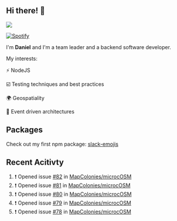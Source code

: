 ## Hi there! 👋

<p>
  <img src="https://github-readme-stats.vercel.app/api?username=syncush&theme=tokyonight">
</p>

[![Spotify](https://novatorem-rust.vercel.app/api/spotify)](https://open.spotify.com/user/syncush)

I'm **Daniel** and I'm a team leader and a backend software developer.

My interests:

⚡ NodeJS

☑️ Testing techniques and best practices

🌍 Geospatiality

🧠 Event driven architectures

## Packages
Check out my first npm package: [slack-emojis](https://www.npmjs.com/package/slack-emojis)

## Recent Acitivty
<!--START_SECTION:activity-->
1. ❗️ Opened issue [#82](https://github.com/MapColonies/microcOSM/issues/82) in [MapColonies/microcOSM](https://github.com/MapColonies/microcOSM)
2. ❗️ Opened issue [#81](https://github.com/MapColonies/microcOSM/issues/81) in [MapColonies/microcOSM](https://github.com/MapColonies/microcOSM)
3. ❗️ Opened issue [#80](https://github.com/MapColonies/microcOSM/issues/80) in [MapColonies/microcOSM](https://github.com/MapColonies/microcOSM)
4. ❗️ Opened issue [#79](https://github.com/MapColonies/microcOSM/issues/79) in [MapColonies/microcOSM](https://github.com/MapColonies/microcOSM)
5. ❗️ Opened issue [#78](https://github.com/MapColonies/microcOSM/issues/78) in [MapColonies/microcOSM](https://github.com/MapColonies/microcOSM)
<!--END_SECTION:activity-->
